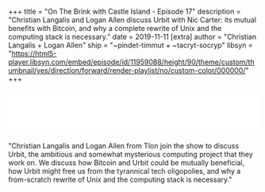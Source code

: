 +++
title = "On The Brink with Castle Island - Episode 17"
description = "Christian Langalis and Logan Allen discuss Urbit with Nic Carter: its mutual benefits with Bitcoin, and why a complete rewrite of Unix and the computing stack is necessary."
date = 2019-11-11
[extra]
author = "Christian Langalis + Logan Allen"
ship = "~pindet-timmut + ~tacryt-socryp"
libsyn = "https://html5-player.libsyn.com/embed/episode/id/11959088/height/90/theme/custom/thumbnail/yes/direction/forward/render-playlist/no/custom-color/000000/"
+++

<iframe style="border: none" src="//html5-player.libsyn.com/embed/episode/id/11959088/height/90/theme/custom/thumbnail/yes/direction/forward/render-playlist/no/custom-color/000000/" height="90" width="100%" scrolling="no"  allowfullscreen webkitallowfullscreen mozallowfullscreen oallowfullscreen msallowfullscreen></iframe>

"Christian Langalis and Logan Allen from Tlon join the show to discuss Urbit, the ambitious and somewhat mysterious computing project that they work on. We discuss how Bitcoin and Urbit could be mutually beneficial, how Urbit might free us from the tyrannical tech oligopolies, and why a from-scratch rewrite of Unix and the computing stack is necessary."